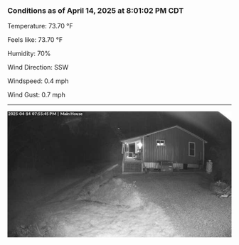 ### Conditions as of April 14, 2025 at 8:01:02 PM CDT 

Temperature: 73.70 &deg;F

Feels like: 73.70 &deg;F

Humidity: 70%

Wind Direction: SSW

Windspeed: 0.4 mph

Wind Gust: 0.7 mph

---

<img src="./images/latest.jpeg"/>

